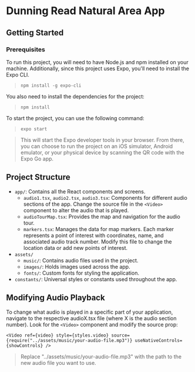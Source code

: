 # Dunning Read Natural Area App

## Getting Started

### Prerequisites

To run this project, you will need to have Node.js and npm installed on your machine. Additionally, since this project uses Expo, you'll need to install the Expo CLI.


>``npm install -g expo-cli``

You also need to install the dependencies for the project:


>``npm install``


To start the project, you can use the following command:
>``expo start``

>This will start the Expo developer tools in your browser. From there, you can choose to run the project on an iOS simulator, Android emulator, or your physical device by scanning the QR code with the Expo Go app.

## Project Structure
- `app/`: Contains all the React components and screens.
  - `audio1.tsx`, `audio2.tsx`, `audio3.tsx`: Components for different audio sections of the app. Change the source file in the `<Video>` component to alter the audio that is played.
  - `audioTourMap.tsx`: Provides the map and navigation for the audio tour.
  - `markers.tsx`: Manages the data for map markers. Each marker represents a point of interest with coordinates, name, and associated audio track number. Modify this file to change the location data or add new points of interest.
- `assets/`
  - `music/`: Contains audio files used in the project.
  - `images/`: Holds images used across the app.
  - `fonts/`: Custom fonts for styling the application.
- `constants/`: Universal styles or constants used throughout the app.

## Modifying Audio Playback
To change what audio is played in a specific part of your application, navigate to the respective audioX.tsx file (where X is the audio section number). Look for the ``<Video>`` component and modify the source prop:

``<Video
  ref={video}
  style={styles.video}
  source={require("../assets/music/your-audio-file.mp3")}
  useNativeControls={showControls}
/>``

>Replace "../assets/music/your-audio-file.mp3" with the path to the new audio file you want to use.